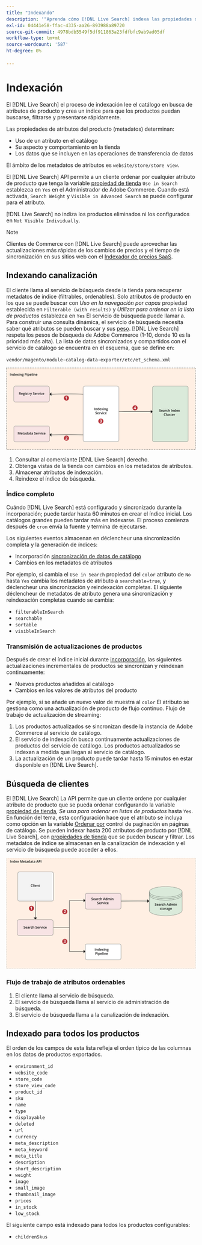 ```yaml
---
title: "Indexando"
description: '"Aprenda cómo [!DNL Live Search] indexa las propiedades de atributos de producto".'
exl-id: 04441e58-ffac-4335-aa26-893988a89720
source-git-commit: 4978bdb5549f5df911863a23fdfbfc9ab9ad05df
workflow-type: tm+mt
source-wordcount: '587'
ht-degree: 0%

---
```


# Indexación

El [!DNL Live Search] el proceso de indexación lee el catálogo en busca de atributos de producto y crea un índice para que los productos puedan buscarse, filtrarse y presentarse rápidamente.

Las propiedades de atributos del producto (metadatos) determinan:

* Uso de un atributo en el catálogo
* Su aspecto y comportamiento en la tienda
* Los datos que se incluyen en las operaciones de transferencia de datos

El ámbito de los metadatos de atributos es `website/store/store view`.

El [!DNL Live Search] API permite a un cliente ordenar por cualquier atributo de producto que tenga la variable [propiedad de tienda](https://experienceleague.adobe.com/docs/commerce-admin/catalog/product-attributes/product-attributes.html) `Use in Search` establezca en `Yes` en el Administrador de Adobe Commerce. Cuando está activada, `Search Weight` y `Visible in Advanced Search` se puede configurar para el atributo.

[!DNL Live Search] no indiza los productos eliminados ni los configurados en `Not Visible Individually`.

>[!NOTE]
>
> Clientes de Commerce con [!DNL Live Search] puede aprovechar las actualizaciones más rápidas de los cambios de precios y el tiempo de sincronización en sus sitios web con el [Indexador de precios SaaS](../price-index/price-indexing.md).

## Indexando canalización

El cliente llama al servicio de búsqueda desde la tienda para recuperar metadatos de índice (filtrables, ordenables). Solo atributos de producto en los que se puede buscar con *Uso en la navegación por capas* propiedad establecida en `Filterable (with results)` y *Utilizar para ordenar en la lista de productos* establezca en `Yes` El servicio de búsqueda puede llamar a.
Para construir una consulta dinámica, el servicio de búsqueda necesita saber qué atributos se pueden buscar y sus [peso](https://experienceleague.adobe.com/docs/commerce-admin/catalog/catalog/search/search-results.html#weighted-search). [!DNL Live Search] respeta los pesos de búsqueda de Adobe Commerce (1-10, donde 10 es la prioridad más alta). La lista de datos sincronizados y compartidos con el servicio de catálogo se encuentra en el esquema, que se define en:

`vendor/magento/module-catalog-data-exporter/etc/et_schema.xml`

![[!DNL Live Search] indexando diagrama de búsqueda de cliente](assets/indexing-pipeline.svg)

1. Consultar al comerciante [!DNL Live Search] derecho.
1. Obtenga vistas de la tienda con cambios en los metadatos de atributos.
1. Almacenar atributos de indexación.
1. Reindexe el índice de búsqueda.

### Índice completo

Cuándo [!DNL Live Search] está configurado y sincronizado durante la incorporación; puede tardar hasta 60 minutos en crear el índice inicial. Los catálogos grandes pueden tardar más en indexarse. El proceso comienza después de `cron` envía la fuente y termina de ejecutarse.

Los siguientes eventos almacenan en déclencheur una sincronización completa y la generación de índices:

* Incorporación [sincronización de datos de catálogo](install.md#synchronize-catalog-data)
* Cambios en los metadatos de atributos

Por ejemplo, si cambia el `Use in Search` propiedad del `color` atributo de `No` hasta `Yes` cambia los metadatos de atributo a `searchable=true`, y déclencheur una sincronización y reindexación completas. El siguiente déclencheur de metadatos de atributo genera una sincronización y reindexación completas cuando se cambia:

* `filterableInSearch`
* `searchable`
* `sortable`
* `visibleInSearch`

### Transmisión de actualizaciones de productos

Después de crear el índice inicial durante [incorporación](install.md#synchronize-catalog-data), las siguientes actualizaciones incrementales de productos se sincronizan y reindexan continuamente:

* Nuevos productos añadidos al catálogo
* Cambios en los valores de atributos del producto

Por ejemplo, si se añade un nuevo valor de muestra al `color` El atributo se gestiona como una actualización de producto de flujo continuo.
Flujo de trabajo de actualización de streaming:

1. Los productos actualizados se sincronizan desde la instancia de Adobe Commerce al servicio de catálogo.
1. El servicio de indexación busca continuamente actualizaciones de productos del servicio de catálogo. Los productos actualizados se indexan a medida que llegan al servicio de catálogo.
1. La actualización de un producto puede tardar hasta 15 minutos en estar disponible en [!DNL Live Search].

## Búsqueda de clientes

El [!DNL Live Search] La API permite que un cliente ordene por cualquier atributo de producto que se pueda ordenar configurando la variable [propiedad de tienda](https://experienceleague.adobe.com/docs/commerce-admin/catalog/product-attributes/product-attributes.html), *Se usa para ordenar en listas de productos* hasta `Yes`. En función del tema, esta configuración hace que el atributo se incluya como opción en la variable [Ordenar por](https://experienceleague.adobe.com/docs/commerce-admin/catalog/catalog/navigation/navigation.html) control de paginación en páginas de catálogo. Se pueden indexar hasta 200 atributos de producto por [!DNL Live Search], con [propiedades de tienda](https://experienceleague.adobe.com/docs/commerce-admin/catalog/product-attributes/product-attributes.html) que se pueden buscar y filtrar.
Los metadatos de índice se almacenan en la canalización de indexación y el servicio de búsqueda puede acceder a ellos.

![[!DNL Live Search] diagrama API de metadatos de índice](assets/index-metadata-api.svg)

### Flujo de trabajo de atributos ordenables

1. El cliente llama al servicio de búsqueda.
1. El servicio de búsqueda llama al servicio de administración de búsqueda.
1. El servicio de búsqueda llama a la canalización de indexación.

## Indexado para todos los productos

El orden de los campos de esta lista refleja el orden típico de las columnas en los datos de productos exportados.

* `environment_id`
* `website_code`
* `store_code`
* `store_view_code`
* `product_id`
* `sku`
* `name`
* `type`
* `displayable`
* `deleted`
* `url`
* `currency`
* `meta_description`
* `meta_keyword`
* `meta_title`
* `description`
* `short_description`
* `weight`
* `image`
* `small_image`
* `thumbnail_image`
* `prices`
* `in_stock`
* `low_stock`

El siguiente campo está indexado para todos los productos configurables:

* `childrenSkus`
